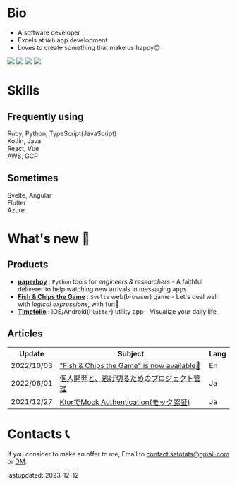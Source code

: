 # Bio
- A software developer
- Excels at `Web` app development
- Loves to create something that make us happy😊

[![](https://img.shields.io/badge/-Dev.to-lightgray)](https://dev.to/t407o)
[![](https://img.shields.io/badge/-Qiita-brightgreen)](https://qiita.com/t407o)
[![](https://img.shields.io/badge/-Twitter-1589FF)](https://twitter.com/t407o)
[![](https://img.shields.io/badge/-☕-yellow)](https://www.buymeacoffee.com/oq6pdwnglt)

# Skills
## Frequently using
Ruby, Python, TypeScript(JavaScript)    
Kotlin, Java  
React, Vue  
AWS, GCP  

## Sometimes
Svelte, Angular  
Flutter  
Azure 

# What's new 👀
## Products
- [**paperboy**](https://github.com/t407o/paperboy) : `Python` tools for *engineers & researchers* - A faithful deliverer to help watching new arrivals in messaging apps
- [**Fish & Chips the Game**](https://fish-and-chips.click/) : `Svelte` web(browser) game - Let's deal well with *logical expressions*, with fun🎉
- [**Timefolio**](https://timefolio-site.vercel.app/) : iOS/Android(`Flutter`) utility app - Visualize your daily life

## Articles
|Update|Subject|Lang|
|---|---|---|
|2022/10/03|["Fish & Chips the Game" is now available🎉](https://dev.to/t407o/fish-chips-the-game-is-now-available-4kkl)|En|　
|2022/06/01|[個人開発と、逃げ切るためのプロジェクト管理](https://qiita.com/sato_tats/items/99d0d2bf834b4d07ba88)|Ja|　
|2021/12/27|[KtorでMock Authentication(モック認証)](https://qiita.com/sato_tats/items/7f6eba4f39f55c46d7c6)|Ja|

# Contacts 📞
If you consider to make an offer to me, Email to contact.satotats@gmail.com or [DM](https://twitter.com/t407o). 

lastupdated: 2023-12-12
